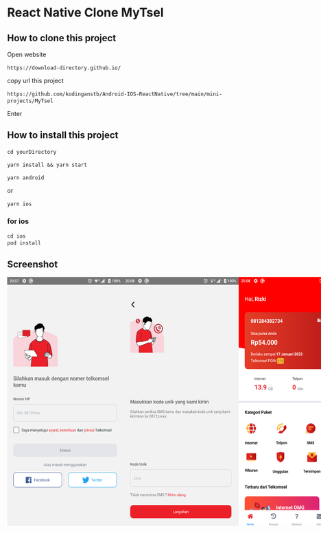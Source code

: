 # React Native Clone MyTsel

## How to clone this project
Open website
```
https://download-directory.github.io/
```
copy url this project
```
https://github.com/kodinganstb/Android-IOS-ReactNative/tree/main/mini-projects/MyTsel
```
Enter

## How to install this project
```
cd yourDirectory
```
```
yarn install && yarn start
```
```
yarn android 
```
or
```
yarn ios
```

### for ios
```
cd ios
pod install
```
## Screenshot
<div style="display: flex; flex-direction: row; align-self: center; align-items: center">
<img src="screenshot/1.png" alt="bill" width="270" height="580"/>
<img src="screenshot/2.png" alt="screenshot" width="270" height="580"/>
<img src="screenshot/3.png" alt="screenshot" width="270" height="580"/>
<img src="screenshot/4.png" alt="screenshot" width="270" height="580"/>
<img src="screenshot/5.png" alt="screenshot" width="270" height="580"/>
</div>

